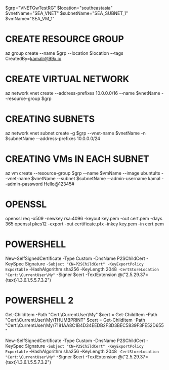 $grp="VNETGwTestRG"
$location="southeastasia"
$vnetName="SEA_VNET"
$subnetName="SEA_SUBNET_1"
$vmName="SEA_VM_1"

# CREATE RESOURCE GROUP
az group create --name $grp --location $location --tags CreatedBy=kamalr@99x.io

# CREATE VIRTUAL NETWORK
az network vnet create --address-prefixes 10.0.0.0/16 --name $vnetName --resource-group $grp

# CREATING SUBNETS
az network vnet subnet create -g $grp --vnet-name $vnetName -n $subnetName --address-prefixes 10.0.0.0/24

# CREATING VMs IN EACH SUBNET
az vm create --resource-group $grp --name $vmName --image ubuntults --vnet-name $vnetName --subnet $subnetName --admin-username kamal --admin-password Hello@12345#


# OPENSSL
openssl req -x509 -newkey rsa:4096 -keyout key.pem -out cert.pem -days 365
openssl pkcs12 -export -out certificate.pfx -inkey key.pem -in cert.pem


# POWERSHELL
New-SelfSignedCertificate -Type Custom -DnsName P2SChildCert -KeySpec Signature `
-Subject "CN=P2SChildCert" -KeyExportPolicy Exportable `
-HashAlgorithm sha256 -KeyLength 2048 `
-CertStoreLocation "Cert:\CurrentUser\My" `
-Signer $cert -TextExtension @("2.5.29.37={text}1.3.6.1.5.5.7.3.2")


# POWERSHELL 2
Get-ChildItem -Path "Cert:\CurrentUser\My"
$cert = Get-ChildItem -Path "Cert:\CurrentUser\My\THUMBPRINT"
$cert = Get-ChildItem -Path "Cert:\CurrentUser\My\7181AA8C1B4D34EEDB2F3D3BEC5839F3FE52D655"

New-SelfSignedCertificate -Type Custom -DnsName P2SChildCert -KeySpec Signature `
-Subject "CN=P2SChildCert" -KeyExportPolicy Exportable `
-HashAlgorithm sha256 -KeyLength 2048 `
-CertStoreLocation "Cert:\CurrentUser\My" `
-Signer $cert -TextExtension @("2.5.29.37={text}1.3.6.1.5.5.7.3.2")